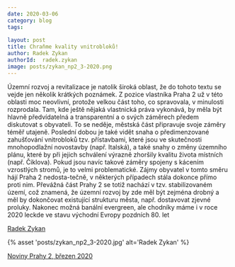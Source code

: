 ```yaml
---
date: 2020-03-06
category: blog
tags:
    
layout: post
title: Chraňme kvality vnitrobloků!
author: Radek Zykan
authorId:  radek.zykan
image: posts/zykan_np2_3-2020.png
---
```

Územní rozvoj a revitalizace je natolik široká oblast, že do tohoto textu se vejde jen několik krátkých poznámek. Z pozice vlastníka Praha 2 už v této oblasti moc neovlivní, protože velkou část toho, co spravovala, v minulosti rozprodala. Tam, kde ještě nějaká vlastnická práva vykonává, by  měla být hlavně předvídatelná a transparentní a o svých záměrech předem diskutovat s obyvateli. To se neděje, městská část připravuje svoje záměry téměř utajeně. Poslední dobou je také vidět snaha o předimenzované zahušťování vnitrobloků tzv. přístavbami, které jsou ve skutečnosti mnohopodlažní novostavby (např. Italská), a také snahy o změny územního plánu, které by při jejich schválení výrazně zhoršily kvalitu života místních (např. Čiklova). Pokud jsou navíc takové záměry spojeny s kácením vzrostlých stromů, je to velmi problematické. Zájmy obyvatel v tomto směru hájí Praha 2 nedosta-tečně, v některých případech stála dokonce přímo proti nim. Převážná část Prahy 2 se totiž nachází v tzv. stabilizovaném území, což znamená, že územní rozvoj by zde měl být zejména drobný a měl by dokončovat existující strukturu města, např. dostavovat zjevné proluky. Nakonec možná banální evergreen, ale chodníky máme i v roce 2020 leckde ve stavu východní Evropy pozdních 80. let

[Radek Zykan](https://praha2.pirati.cz/lide/radek-zykan/)

{% asset 'posts/zykan_np2_3-2020.jpg' alt='Radek Zykan' %}

[Noviny Prahy 2, březen 2020](http://praha2.cz/file/a6v1/03-2020-PRAHA-NOVINY.pdf)
